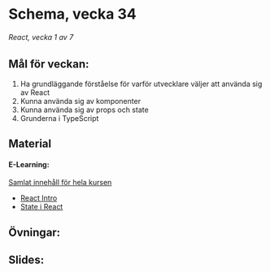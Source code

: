 # Schema, vecka 34

###### React, vecka 1 av 7

## Mål för veckan:
1. Ha grundläggande förståelse för varför utvecklare väljer att använda sig av React
2. Kunna använda sig av komponenter
3. Kunna använda sig av props och state
4. Grunderna i TypeScript

## Material
#### E-Learning:
[Samlat innehåll för hela kursen](https://github.com/Lexicon-Frontend-2024/e-learning-material)
* [React Intro](https://app.pluralsight.com/library/courses/react-what-is/table-of-contents)
* [State i React](https://app.pluralsight.com/ilx/video-courses/clips/9ae849e3-419e-43d2-b6c1-12b2f4bf3b68)


## Övningar:


## Slides:
